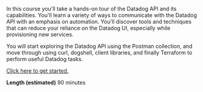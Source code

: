 In this course you'll take a hands-on tour of the Datadog API and its capabilities. You'll learn a variety of ways to communicate with the Datadog API with an emphasis on automation. You'll discover tools and techniques that can reduce your reliance on the Datadog UI, especially while provisioning new services.

You will start exploring the Datadog API using the Postman collection, and move through using curl, dogshell, client libraries, and finally Terraform to perform useful Datadog tasks.

[Click here to get started.](https://datadog-staging.yourtotara.com/mod/page/view.php?id=1061)

**Length (estimated)**
90 minutes